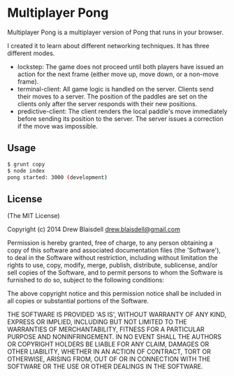 Multiplayer Pong
================

Multiplayer Pong is a multiplayer version of Pong that runs in your browser.

I created it to learn about different networking techniques. It has three different modes.

* lockstep: The game does not proceed until both players have issued an action for the next frame (either move up, move down, or a non-move frame).
* terminal-client: All game logic is handled on the server. Clients send their moves to a server. The position of the paddles are set on the clients only after the server responds with their new positions.
* predictive-client: The client renders the local paddle's move immediately before sending its position to the server. The server issues a correction if the move was impossible.

Usage
------------
``` bash
$ grunt copy
$ node index
pong started: 3000 (development)
```

License
-------
(The MIT License)

Copyright (c) 2014 Drew Blaisdell <drew.blaisdell@gmail.com>

Permission is hereby granted, free of charge, to any person obtaining a copy of this software and associated documentation files (the 'Software'), to deal in the Software without restriction, including without limitation the rights to use, copy, modify, merge, publish, distribute, sublicense, and/or sell copies of the Software, and to permit persons to whom the Software is furnished to do so, subject to the following conditions:

The above copyright notice and this permission notice shall be included in all copies or substantial portions of the Software.

THE SOFTWARE IS PROVIDED 'AS IS', WITHOUT WARRANTY OF ANY KIND, EXPRESS OR IMPLIED, INCLUDING BUT NOT LIMITED TO THE WARRANTIES OF MERCHANTABILITY, FITNESS FOR A PARTICULAR PURPOSE AND NONINFRINGEMENT. IN NO EVENT SHALL THE AUTHORS OR COPYRIGHT HOLDERS BE LIABLE FOR ANY CLAIM, DAMAGES OR OTHER LIABILITY, WHETHER IN AN ACTION OF CONTRACT, TORT OR OTHERWISE, ARISING FROM, OUT OF OR IN CONNECTION WITH THE SOFTWARE OR THE USE OR OTHER DEALINGS IN THE SOFTWARE.